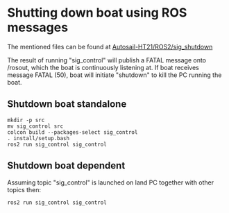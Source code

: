 # Shutting down boat using ROS messages

The mentioned files can be found at [Autosail-HT21/ROS2/sig_shutdown](https://github.com/AutoSail-MDH/AutoSail-HT21/tree/main/ROS2/sig_shutdown)

The result of running "sig_control" will publish a FATAL message onto /rosout, which the boat is continuously listening at.
If boat receives message FATAL (50), boat will initiate "shutdown" to kill the PC running the boat.

## Shutdown boat standalone

```console
mkdir -p src
mv sig_control src
colcon build --packages-select sig_control
. install/setup.bash
ros2 run sig_control sig_control
```

## Shutdown boat dependent

Assuming topic "sig_control" is launched on land PC together with other topics then:

```console
ros2 run sig_control sig_control
```

